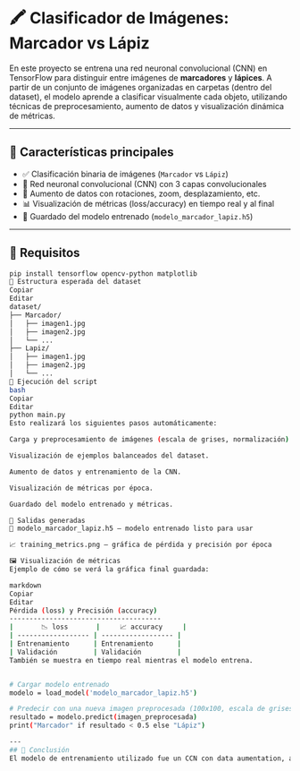 # 🖍️ Clasificador de Imágenes: Marcador vs Lápiz

En este proyecto se entrena una red neuronal convolucional (CNN) en TensorFlow para distinguir entre imágenes de **marcadores** y **lápices**. A partir de un conjunto de imágenes organizadas en carpetas (dentro del dataset), el modelo aprende a clasificar visualmente cada objeto, utilizando técnicas de preprocesamiento, aumento de datos y visualización dinámica de métricas.

---

## 🚀 Características principales

- ✅ Clasificación binaria de imágenes (`Marcador` vs `Lápiz`)
- 🧠 Red neuronal convolucional (CNN) con 3 capas convolucionales
- 🔁 Aumento de datos con rotaciones, zoom, desplazamiento, etc.
- 📊 Visualización de métricas (loss/accuracy) en tiempo real y al final
- 💾 Guardado del modelo entrenado (`modelo_marcador_lapiz.h5`)

---

## 🧱 Requisitos

```bash
pip install tensorflow opencv-python matplotlib
📁 Estructura esperada del dataset
Copiar
Editar
dataset/
├── Marcador/
│   ├── imagen1.jpg
│   ├── imagen2.jpg
│   └── ...
├── Lapiz/
│   ├── imagen1.jpg
│   ├── imagen2.jpg
│   └── ...
🧪 Ejecución del script
bash
Copiar
Editar
python main.py
Esto realizará los siguientes pasos automáticamente:

Carga y preprocesamiento de imágenes (escala de grises, normalización).

Visualización de ejemplos balanceados del dataset.

Aumento de datos y entrenamiento de la CNN.

Visualización de métricas por época.

Guardado del modelo entrenado y métricas.

🔎 Salidas generadas
🧠 modelo_marcador_lapiz.h5 — modelo entrenado listo para usar

📈 training_metrics.png — gráfica de pérdida y precisión por época

🖼️ Visualización de métricas
Ejemplo de cómo se verá la gráfica final guardada:

markdown
Copiar
Editar
Pérdida (loss) y Precisión (accuracy)
--------------------------------------
|       📉 loss       |     📈 accuracy     |
| ------------------ | ------------------ |
| Entrenamiento      | Entrenamiento      |
| Validación         | Validación         |
También se muestra en tiempo real mientras el modelo entrena.


# Cargar modelo entrenado
modelo = load_model('modelo_marcador_lapiz.h5')

# Predecir con una nueva imagen preprocesada (100x100, escala de grises, normalizada)
resultado = modelo.predict(imagen_preprocesada)
print("Marcador" if resultado < 0.5 else "Lápiz")

---
## 🚀 Conclusión
El modelo de entrenamiento utilizado fue un CCN con data aumentation, además se agrego un dropout de 0.5 para funcionar sin overfiting, pero fue necesario acercar el objeto a la webcam para que realize la detección con alta precisión. 
